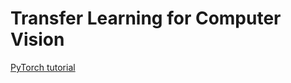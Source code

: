 # Transfer Learning for Computer Vision

[PyTorch tutorial](https://pytorch.org/tutorials/beginner/transfer_learning_tutorial.html)

## 